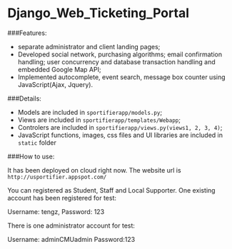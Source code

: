 Django_Web_Ticketing_Portal
===========================

###Features:
- separate administrator and client landing pages;
- Developed social network, purchasing algorithms; email confirmation handling; user concurrency and database transaction handling and embedded Google Map API;
- Implemented autocomplete, event search, message box counter using JavaScript(Ajax, Jquery).

###Details:
- Models are included in `sportifierapp/models.py`;
- Views are included in `sportifierapp/templates/Webapp`;
- Controlers are included in `sportifierapp/views.py(views1, 2, 3, 4)`;
- JavaScript functions, images, css files and UI libraries are included in `static` folder

###How to use:

It has been deployed on cloud right now. The website url is `http://usportifier.appspot.com/`

You can registered as Student, Staff and Local Supporter. 
One existing account has been registered for test: 

Username: tengz,
Password: 123


There is one administrator account for test:

Username: adminCMUadmin
Password:123

